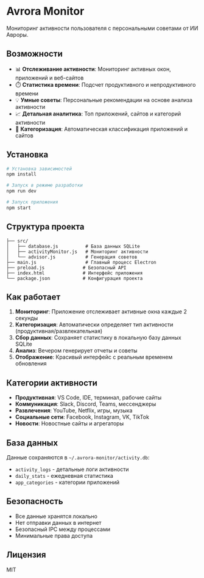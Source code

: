 # Avrora Monitor

Мониторинг активности пользователя с персональными советами от ИИ Авроры.

## Возможности

- 📊 **Отслеживание активности**: Мониторинг активных окон, приложений и веб-сайтов
- ⏱️ **Статистика времени**: Подсчет продуктивного и непродуктивного времени
- 💡 **Умные советы**: Персональные рекомендации на основе анализа активности
- 📈 **Детальная аналитика**: Топ приложений, сайтов и категорий активности
- 🎯 **Категоризация**: Автоматическая классификация приложений и сайтов

## Установка

```bash
# Установка зависимостей
npm install

# Запуск в режиме разработки
npm run dev

# Запуск приложения
npm start
```

## Структура проекта

```
├── src/
│   ├── database.js          # База данных SQLite
│   ├── activityMonitor.js   # Мониторинг активности
│   └── advisor.js           # Генерация советов
├── main.js                  # Главный процесс Electron
├── preload.js              # Безопасный API
├── index.html              # Интерфейс приложения
└── package.json            # Конфигурация проекта
```

## Как работает

1. **Мониторинг**: Приложение отслеживает активные окна каждые 2 секунды
2. **Категоризация**: Автоматически определяет тип активности (продуктивная/развлекательная)
3. **Сбор данных**: Сохраняет статистику в локальную базу данных SQLite
4. **Анализ**: Вечером генерирует отчеты и советы
5. **Отображение**: Красивый интерфейс с реальным временем обновления

## Категории активности

- **Продуктивная**: VS Code, IDE, терминал, рабочие сайты
- **Коммуникация**: Slack, Discord, Teams, мессенджеры
- **Развлечения**: YouTube, Netflix, игры, музыка
- **Социальные сети**: Facebook, Instagram, VK, TikTok
- **Новости**: Новостные сайты и агрегаторы

## База данных

Данные сохраняются в `~/.avrora-monitor/activity.db`:
- `activity_logs` - детальные логи активности
- `daily_stats` - ежедневная статистика
- `app_categories` - категории приложений

## Безопасность

- Все данные хранятся локально
- Нет отправки данных в интернет
- Безопасный IPC между процессами
- Минимальные права доступа

## Лицензия

MIT
